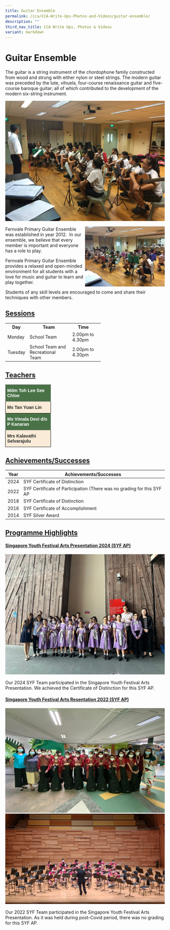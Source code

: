```yaml
---
title: Guitar Ensemble
permalink: /cca/CCA-Write-Ups-Photos-and-Videos/guitar-ensemble/
description: ""
third_nav_title: CCA Write Ups, Photos & Videos
variant: markdown
---
```

# Guitar Ensemble
The guitar is a string instrument of the chordophone family constructed from wood and strung with either nylon or steel strings.&nbsp;The modern guitar was preceded by the lute, vihuela, four-course renaissance guitar and five-course baroque guitar; all of which contributed to the development of the modern six-string instrument.

![](/images/Cca/Guitar%20Ensemble/IMG_5514.jpg)


<img src="/images/Cca/Guitar%20Ensemble/IMG_5341.jpg" style="width:50%;float:right">
		 
Fernvale Primary Guitar Ensemble was established in year 2012.&nbsp; In our ensemble, we believe that every member is important and everyone has a role to play.&nbsp;  

Fernvale Primary Guitar Ensemble provides a relaxed and open-minded environment for all students with a love for music and guitar to learn and play together.

Students of any skill levels are encouraged to come and share their techniques with other members.

## <b><u>Sessions</u></b>



<table style="width:60%">
  <tbody><tr>
    <th>Day</th>
    <th>Team</th>
    <th>Time</th>
  </tr>
  <tr>
    <td>Monday</td>
	<td>School Team</td>
	<td>2.00pm to 4.30pm</td>
    <td></td>
  </tr>
  <tr>
    <td>Tuesday</td>
    <td>School Team and Recreational Team</td>
    <td>2.00pm to 4.30pm</td>
  </tr>
</tbody></table>

## <b><u>Teachers</u></b>
<style type="text/css">
.tg  {border-collapse:collapse;border-spacing:0;}
.tg td{border-color:black;border-style:solid;border-width:1px;font-family:Arial, sans-serif;font-size:14px;
  overflow:hidden;padding:10px 5px;word-break:normal;}
.tg th{border-color:black;border-style:solid;border-width:1px;font-family:Arial, sans-serif;font-size:14px;
  font-weight:normal;overflow:hidden;padding:10px 5px;word-break:normal;}
.tg .tg-3srz{background-color:#4A7247;border-color:inherit;color:#FFF;font-weight:bold;text-align:left;vertical-align:top}
.tg .tg-vqxi{background-color:#4A7247;color:#FFF;font-weight:bold;text-align:left;vertical-align:top}
.tg .tg-3q3a{background-color:#F9EBD7;color:#282828;font-weight:bold;text-align:left;vertical-align:top}
</style>
<table class="tg" style="undefined;table-layout: fixed; width: 417px">
<colgroup>
<col style="width: 143px">
</colgroup>
<thead>
  <tr>
    <th class="tg-3srz">Mdm Toh Lee See Chloe   </th>
  </tr>
</thead>
<tbody>
  <tr>
    <td class="tg-3q3a">Ms Tan Yuan Lin       </td>
  </tr>
</tbody><thead>
  <tr>
    <th class="tg-3srz">Ms Vimala Devi d/o P Kanaran   </th>
  </tr>
</thead>
<tbody>
  <tr>
    <td class="tg-3q3a">Mrs Kalavathi Selvarajulu        </td>
  </tr>
</tbody>
</table>

## <b><u>Achievements/Successes</u></b>

| Year | Achievements/Successes            |
|------|-----------------------------------|
| 2024 | SYF Certificate of Distinction    |
| 2022 | SYF Certificate of Participation (There was no grading for this SYF AP   |
| 2018 | SYF Certificate of Distinction    |
| 2016 | SYF Certificate of Accomplishment |
| 2014 | SYF Silver Award                  |



## <b><u>Programme Highlights</u></b>

#### <b><u>Singapore Youth Festival Arts Presentation 2024 (SYF AP)</u></b>

![](/images/Cca/Guitar%20Ensemble/Picture3.jpg)

 Our 2024 SYF Team participated in the Singapore Youth Festival Arts Presentation. We achieved the Certificate of Distinction for this SYF AP. 

#### <b><u>Singapore Youth Festival Arts Resentation 2022 (SYF AP)</u></b>

![](/images/Cca/Guitar%20Ensemble/Picture1.jpg)
![](/images/Cca/Guitar%20Ensemble/Picture2.jpg)

Our 2022 SYF Team participated in the Singapore Youth Festival Arts Presentation. As it was held during post-Covid period, there was no grading for this SYF AP.


